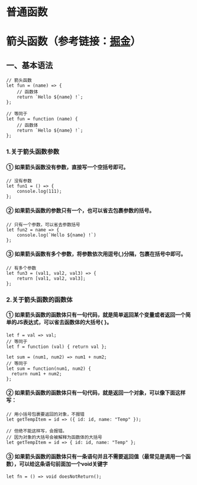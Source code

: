 # 普通函数
# 箭头函数（参考链接：[掘金](https://juejin.cn/post/6844903805960585224)）
## 一、基本语法
```
// 箭头函数
let fun = (name) => {
    // 函数体
    return `Hello ${name} !`;
};

// 等同于
let fun = function (name) {
    // 函数体
    return `Hello ${name} !`;
};
```
### 1.关于箭头函数参数  
#### ① 如果箭头函数没有参数，直接写一个空括号即可。
```
// 没有参数
let fun1 = () => {
    console.log(111);
};
```
#### ② 如果箭头函数的参数只有一个，也可以省去包裹参数的括号。
```
// 只有一个参数，可以省去参数括号
let fun2 = name => {
    console.log(`Hello ${name} !`)
};
```
#### ③ 如果箭头函数有多个参数，将参数依次用逗号(,)分隔，包裹在括号中即可。
```
// 有多个参数
let fun3 = (val1, val2, val3) => {
    return [val1, val2, val3];
};
```
### 2.关于箭头函数的函数体
#### ① 如果箭头函数的函数体只有一句代码，就是简单返回某个变量或者返回一个简单的JS表达式，可以省去函数体的大括号{ }。
```
let f = val => val;
// 等同于
let f = function (val) { return val };

let sum = (num1, num2) => num1 + num2;
// 等同于
let sum = function(num1, num2) {
  return num1 + num2;
};
```
#### ② 如果箭头函数的函数体只有一句代码，就是返回一个对象，可以像下面这样写：
```
// 用小括号包裹要返回的对象，不报错
let getTempItem = id => ({ id: id, name: "Temp" });

// 但绝不能这样写，会报错。
// 因为对象的大括号会被解释为函数体的大括号
let getTempItem = id => { id: id, name: "Temp" };
```
#### ③ 如果箭头函数的函数体只有一条语句并且不需要返回值（最常见是调用一个函数），可以给这条语句前面加一个void关键字
```
let fn = () => void doesNotReturn();
```
